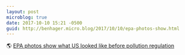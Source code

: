 ```yaml
---
layout: post
microblog: true
date: 2017-10-10 15:21 -0500
guid: http://benhager.micro.blog/2017/10/10/epa-photos-show.html
---
```

🌎 [EPA photos show what US looked like before pollution regulation](http://www.businessinsider.com/photos-america-before-epa-documerica-2017-10/#many-of-these-photos-simply-show-life-in-america-at-the-time-but-a-number-also-document-concerning-environmental-issues-1)
